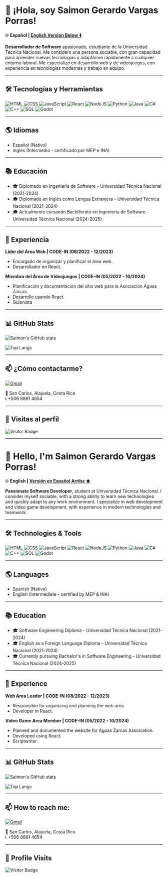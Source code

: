 # 👋 ¡Hola, soy Saimon Gerardo Vargas Porras!

🌐 **Español | [English Version Below ⬇️](#-hello-im-saimon-gerardo-vargas-porras)**

**Desarrollador de Software** apasionado, estudiante de la Universidad Técnica Nacional. Me considero una persona sociable, con gran capacidad para aprender nuevas tecnologías y adaptarme rápidamente a cualquier entorno laboral. Me especializo en desarrollo web y de videojuegos, con experiencia en tecnologías modernas y trabajo en equipo.

---

## 🛠️ Tecnologías y Herramientas

![HTML](https://img.shields.io/badge/HTML-E34F26?style=for-the-badge&logo=html5&logoColor=white)
![CSS](https://img.shields.io/badge/CSS-1572B6?style=for-the-badge&logo=css3&logoColor=white)
![JavaScript](https://img.shields.io/badge/JavaScript-F7DF1E?style=for-the-badge&logo=javascript&logoColor=black)
![React](https://img.shields.io/badge/React-20232A?style=for-the-badge&logo=react&logoColor=61DAFB)
![NodeJS](https://img.shields.io/badge/Node.js-339933?style=for-the-badge&logo=node-dot-js&logoColor=white)
![Python](https://img.shields.io/badge/Python-3776AB?style=for-the-badge&logo=python&logoColor=white)
![Java](https://img.shields.io/badge/Java-ED8B00?style=for-the-badge&logo=java&logoColor=white)
![C#](https://img.shields.io/badge/C%23-239120?style=for-the-badge&logo=c-sharp&logoColor=white)
![C++](https://img.shields.io/badge/C++-00599C?style=for-the-badge&logo=cplusplus&logoColor=white)
![SQL](https://img.shields.io/badge/SQL-4479A1?style=for-the-badge&logo=mysql&logoColor=white)
![Godot](https://img.shields.io/badge/Godot-478CBF?style=for-the-badge&logo=godot-engine&logoColor=white)

---

## 🌎 Idiomas

- Español (Nativo)
- Inglés (Intermedio - certificado por MEP e INA)

---

## 📚 Educación

- 🎓 Diplomado en Ingeniería de Software - Universidad Técnica Nacional (2021-2024)
- 🎓 Diplomado en Inglés como Lengua Extranjera - Universidad Técnica Nacional (2021-2024)
- 🎓 Actualmente cursando Bachillerato en Ingeniería de Software - Universidad Técnica Nacional (2024-2025)

---

## 💼 Experiencia

**Líder del Área Web | CODE-IN (08/2022 - 12/2023)**
- Encargado de organizar y planificar el área web.
- Desarrollador en React.

**Miembro del Área de Videojuegos | CODE-IN (05/2022 - 10/2024)**
- Planificación y documentación del sitio web para la Asociación Aguas Zarcas.
- Desarrollo usando React.
- Guionista

---

## 📊 GitHub Stats

![Saimon's GitHub stats](https://github-readme-stats.vercel.app/api?username=Saimon1520&show_icons=true&theme=tokyonight)

![Top Langs](https://github-readme-stats.vercel.app/api/top-langs/?username=Saimon1520&layout=compact&theme=tokyonight)

---

## 📫 ¿Cómo contactarme?

[![Gmail](https://img.shields.io/badge/Gmail-D14836?style=for-the-badge&logo=gmail&logoColor=white)](mailto:saimongerardo1529@gmail.com)

📍 San Carlos, Alajuela, Costa Rica  
📞 +506 8861 4654

---

## 🚀 Visitas al perfil

![Visitor Badge](https://komarev.com/ghpvc/?username=Saimon1520&style=flat-square&color=brightgreen)

---

# 👋 Hello, I'm Saimon Gerardo Vargas Porras!

🌐 **English | [Versión en Español Arriba ⬆️](#-hola-soy-saimon-gerardo-vargas-porras)**

**Passionate Software Developer**, student at Universidad Técnica Nacional. I consider myself sociable, with a strong ability to learn new technologies and quickly adapt to any work environment. I specialize in web development and video game development, with experience in modern technologies and teamwork.

---

## 🛠️ Technologies & Tools

![HTML](https://img.shields.io/badge/HTML-E34F26?style=for-the-badge&logo=html5&logoColor=white)
![CSS](https://img.shields.io/badge/CSS-1572B6?style=for-the-badge&logo=css3&logoColor=white)
![JavaScript](https://img.shields.io/badge/JavaScript-F7DF1E?style=for-the-badge&logo=javascript&logoColor=black)
![React](https://img.shields.io/badge/React-20232A?style=for-the-badge&logo=react&logoColor=61DAFB)
![NodeJS](https://img.shields.io/badge/Node.js-339933?style=for-the-badge&logo=node-dot-js&logoColor=white)
![Python](https://img.shields.io/badge/Python-3776AB?style=for-the-badge&logo=python&logoColor=white)
![Java](https://img.shields.io/badge/Java-ED8B00?style=for-the-badge&logo=java&logoColor=white)
![C#](https://img.shields.io/badge/C%23-239120?style=for-the-badge&logo=c-sharp&logoColor=white)
![C++](https://img.shields.io/badge/C++-00599C?style=for-the-badge&logo=cplusplus&logoColor=white)
![SQL](https://img.shields.io/badge/SQL-4479A1?style=for-the-badge&logo=mysql&logoColor=white)
![Godot](https://img.shields.io/badge/Godot-478CBF?style=for-the-badge&logo=godot-engine&logoColor=white)

---

## 🌎 Languages

- Spanish (Native)
- English (Intermediate - certified by MEP & INA)

---

## 📚 Education

- 🎓 Software Engineering Diploma - Universidad Técnica Nacional (2021-2024)
- 🎓 English as a Foreign Language Diploma - Universidad Técnica Nacional (2021-2024)
- 🎓 Currently pursuing Bachelor's in Software Engineering - Universidad Técnica Nacional (2024-2025)

---

## 💼 Experience

**Web Area Leader | CODE-IN (08/2022 - 12/2023)**
- Responsible for organizing and planning the web area.
- Developer in React.

**Video Game Area Member | CODE-IN (05/2022 - 10/2024)**
- Planned and documented the website for Aguas Zarcas Association.
- Developed using React.
- Scriptwriter.

---

## 📊 GitHub Stats

![Saimon's GitHub stats](https://github-readme-stats.vercel.app/api?username=Saimon1520&show_icons=true&theme=tokyonight)

![Top Langs](https://github-readme-stats.vercel.app/api/top-langs/?username=Saimon1520&layout=compact&theme=tokyonight)

---

## 📫 How to reach me:

[![Gmail](https://img.shields.io/badge/Gmail-D14836?style=for-the-badge&logo=gmail&logoColor=white)](mailto:saimongerardo1529@gmail.com)

📍 San Carlos, Alajuela, Costa Rica  
📞 +506 8861 4654

---

## 🚀 Profile Visits

![Visitor Badge](https://komarev.com/ghpvc/?username=Saimon1520&style=flat-square&color=brightgreen)
